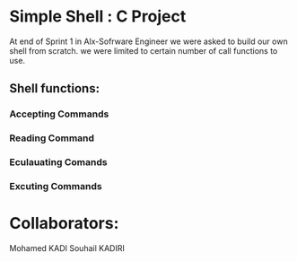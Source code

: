 # Simple Shell : C Project
At end of Sprint 1 in Alx-Sofrware Engineer we were asked to 
build our own shell from scratch. we were limited to certain number
of call functions to  use. 
## Shell functions:
### Accepting Commands
### Reading Command
### Eculauating Comands
### Excuting Commands


# Collaborators:
Mohamed KADI
Souhail KADIRI
